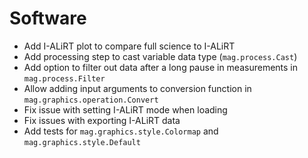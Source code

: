 # Software

- Add I-ALiRT plot to compare full science to I-ALiRT
- Add processing step to cast variable data type (`mag.process.Cast`)
- Add option to filter out data after a long pause in measurements in `mag.process.Filter`
- Allow adding input arguments to conversion function in `mag.graphics.operation.Convert`
- Fix issue with setting I-ALiRT mode when loading
- Fix issues with exporting I-ALiRT data
- Add tests for `mag.graphics.style.Colormap` and `mag.graphics.style.Default`
